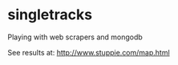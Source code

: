 singletracks
============

Playing with web scrapers and mongodb

See results at: http://www.stuppie.com/map.html
